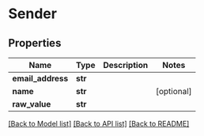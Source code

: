 # Sender

## Properties
Name | Type | Description | Notes
------------ | ------------- | ------------- | -------------
**email_address** | **str** |  | 
**name** | **str** |  | [optional] 
**raw_value** | **str** |  | 

[[Back to Model list]](../README#documentation-for-models) [[Back to API list]](../README#documentation-for-api-endpoints) [[Back to README]](../README)


